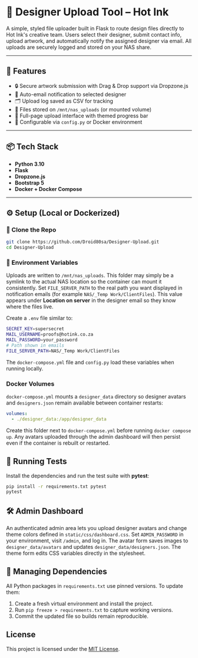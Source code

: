 # 🎨 Designer Upload Tool – Hot Ink

A simple, styled file uploader built in Flask to route design files directly to Hot Ink's creative team. Users select their designer, submit contact info, upload artwork, and automatically notify the assigned designer via email. All uploads are securely logged and stored on your NAS share.

---

## 🚀 Features

- 🔒 Secure artwork submission with Drag & Drop support via Dropzone.js
- 📧 Auto-email notification to selected designer
- 🗂️ Upload log saved as CSV for tracking
- 📁 Files stored on `/mnt/nas_uploads` (or mounted volume)
- 🎨 Full-page upload interface with themed progress bar
- 🧠 Configurable via `config.py` or Docker environment

---

## 📦 Tech Stack

- **Python 3.10**
- **Flask**
- **Dropzone.js**
- **Bootstrap 5**
- **Docker + Docker Compose**

---

## ⚙️ Setup (Local or Dockerized)

### 🔧 Clone the Repo

```bash
git clone https://github.com/Droid80sa/Designer-Upload.git
cd Designer-Upload
```

### 🔑 Environment Variables

Uploads are written to `/mnt/nas_uploads`. This folder may simply be a symlink
to the actual NAS location so the container can mount it consistently. Set
`FILE_SERVER_PATH` to the real path you want displayed in notification emails
(for example `NAS/_Temp Work/ClientFiles`). This value appears under
**Location on server** in the designer email so they know where the files live.

Create a `.env` file similar to:

```bash
SECRET_KEY=supersecret
MAIL_USERNAME=proofs@hotink.co.za
MAIL_PASSWORD=your_password
# Path shown in emails
FILE_SERVER_PATH=NAS/_Temp Work/ClientFiles
```

The `docker-compose.yml` file and `config.py` load these variables when running
locally.

### Docker Volumes

`docker-compose.yml` mounts a `designer_data` directory so designer avatars and
`designers.json` remain available between container restarts:

```yaml
volumes:
  - ./designer_data:/app/designer_data
```

Create this folder next to `docker-compose.yml` before running `docker compose up`.
Any avatars uploaded through the admin dashboard will then persist even if the container is rebuilt or restarted.


## 🧪 Running Tests

Install the dependencies and run the test suite with **pytest**:

```bash
pip install -r requirements.txt pytest
pytest
```

## 🛠️ Admin Dashboard

An authenticated admin area lets you upload designer avatars and change theme
colors defined in `static/css/dashboard.css`. Set `ADMIN_PASSWORD` in your
  environment, visit `/admin`, and log in. The avatar form saves images to
  `designer_data/avatars` and updates `designer_data/designers.json`. The theme form edits CSS
variables directly in the stylesheet.
## 📌 Managing Dependencies

All Python packages in `requirements.txt` use pinned versions. To update them:

1. Create a fresh virtual environment and install the project.
2. Run `pip freeze > requirements.txt` to capture working versions.
3. Commit the updated file so builds remain reproducible.
## License

This project is licensed under the [MIT License](LICENSE).

